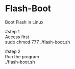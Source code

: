 # Flash-Boot
Boot Flash in Linux

#step 1
<br>
Access first
<br>
sudo chmod 777 ./flash-boot.sh 

#step 2
<br>
Run the program
<br>
./flash-boot.sh 
